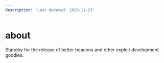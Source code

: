 ```yaml
---
description: 'Last Updated: 2020-11-23'
---
```


# about

Standby for the release of better beacons and other exploit development goodies.

